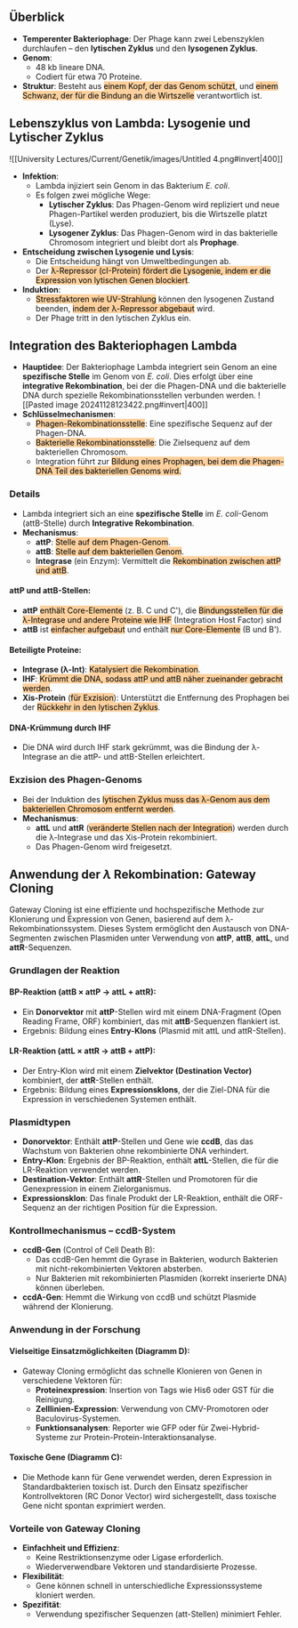 ## Überblick
- **Temperenter Bakteriophage**: Der Phage kann zwei Lebenszyklen durchlaufen – den **lytischen Zyklus** und den **lysogenen Zyklus**.
- **Genom**:
    - 48 kb lineare DNA.
    - Codiert für etwa 70 Proteine.
- **Struktur**: Besteht aus <mark style="background: #FFB86CA6;">einem Kopf, der das Genom schützt</mark>, und <mark style="background: #FFB86CA6;">einem Schwanz, der für die Bindung an die Wirtszelle</mark> verantwortlich ist.
## Lebenszyklus von Lambda: Lysogenie und Lytischer Zyklus
![[University Lectures/Current/Genetik/images/Untitled 4.png#invert|400]]
- **Infektion**:
    - Lambda injiziert sein Genom in das Bakterium _E. coli_.
    - Es folgen zwei mögliche Wege:
        - **Lytischer Zyklus**: Das Phagen-Genom wird repliziert und neue Phagen-Partikel werden produziert, bis die Wirtszelle platzt (Lyse).
        - **Lysogener Zyklus**: Das Phagen-Genom wird in das bakterielle Chromosom integriert und bleibt dort als **Prophage**.
- **Entscheidung zwischen Lysogenie und Lysis**:
    - Die Entscheidung hängt von Umweltbedingungen ab.
    - Der <mark style="background: #FFB86CA6;">λ-Repressor (cI-Protein) fördert die Lysogenie, indem er die Expression von lytischen Genen blockiert</mark>.
- **Induktion**:
    - <mark style="background: #FFB86CA6;">Stressfaktoren wie UV-Strahlung</mark> können den lysogenen Zustand beenden, <mark style="background: #FFB86CA6;">indem der λ-Repressor abgebaut</mark> wird.
    - Der Phage tritt in den lytischen Zyklus ein.

## Integration des Bakteriophagen Lambda
- **Hauptidee**: Der Bakteriophage Lambda integriert sein Genom an eine **spezifische Stelle** im Genom von _E. coli_. Dies erfolgt über eine **integrative Rekombination**, bei der die Phagen-DNA und die bakterielle DNA durch spezielle Rekombinationsstellen verbunden werden.
![[Pasted image 20241128123422.png#invert|400]]
- **Schlüsselmechanismen**:
    - <mark style="background: #FFB86CA6;">Phagen-Rekombinationsstelle</mark>: Eine spezifische Sequenz auf der Phagen-DNA.
    - <mark style="background: #FFB86CA6;">Bakterielle Rekombinationsstelle</mark>: Die Zielsequenz auf dem bakteriellen Chromosom.
    - Integration führt zur <mark style="background: #FFB86CA6;">Bildung eines Prophagen, bei dem die Phagen-DNA Teil des bakteriellen Genoms wird.</mark>
### Details
- Lambda integriert sich an eine **spezifische Stelle** im _E. coli_-Genom (attB-Stelle) durch **Integrative Rekombination**.
- **Mechanismus**:
    - **attP**: <mark style="background: #FFB86CA6;">Stelle auf dem Phagen-Genom</mark>.
    - **attB**: <mark style="background: #FFB86CA6;">Stelle auf dem bakteriellen Genom</mark>.
    - **Integrase** (ein Enzym): Vermittelt die <mark style="background: #FFB86CA6;">Rekombination zwischen attP und attB</mark>.
#### attP und attB-Stellen:
- **attP** <mark style="background: #FFB86CA6;">enthält Core-Elemente</mark> (z. B. C und C'), die <mark style="background: #FFB86CA6;">Bindungsstellen für die λ-Integrase und andere Proteine wie IHF</mark> (Integration Host Factor) sind
- **attB** ist <mark style="background: #FFB86CA6;">einfacher aufgebaut</mark> und enthält <mark style="background: #FFB86CA6;">nur Core-Elemente</mark> (B und B').
#### Beteiligte Proteine:
- **Integrase (λ-Int)**: <mark style="background: #FFB86CA6;">Katalysiert die Rekombination</mark>.
- **IHF**: <mark style="background: #FFB86CA6;">Krümmt die DNA, sodass attP und attB näher zueinander gebracht werden</mark>.
- **Xis-Protein** (<mark style="background: #FFB86CA6;">für Exzision</mark>): Unterstützt die Entfernung des Prophagen bei der <mark style="background: #FFB86CA6;">Rückkehr in den lytischen Zyklus</mark>.
#### DNA-Krümmung durch IHF
   - Die DNA wird durch IHF stark gekrümmt, was die Bindung der λ-Integrase an die attP- und attB-Stellen erleichtert.
### **Exzision des Phagen-Genoms**
- Bei der Induktion des <mark style="background: #FFB86CA6;">lytischen Zyklus muss das λ-Genom aus dem bakteriellen Chromosom entfernt werden</mark>.
- **Mechanismus**:
    - **attL** und **attR** (<mark style="background: #FFB86CA6;">veränderte Stellen nach der Integration</mark>) werden durch die λ-Integrase und das Xis-Protein rekombiniert.
    - Das Phagen-Genom wird freigesetzt.
## Anwendung der $\lambda$ Rekombination: Gateway Cloning
Gateway Cloning ist eine effiziente und hochspezifische Methode zur Klonierung und Expression von Genen, basierend auf dem λ-Rekombinationssystem. Dieses System ermöglicht den Austausch von DNA-Segmenten zwischen Plasmiden unter Verwendung von **attP**, **attB**, **attL**, und **attR**-Sequenzen.
### Grundlagen der Reaktion
#### **BP-Reaktion (attB × attP → attL + attR)**:
- Ein **Donorvektor** mit **attP**-Stellen wird mit einem DNA-Fragment (Open Reading Frame, ORF) kombiniert, das mit **attB**-Sequenzen flankiert ist.
- Ergebnis: Bildung eines **Entry-Klons** (Plasmid mit attL und attR-Stellen).
#### **LR-Reaktion (attL × attR → attB + attP)**:
- Der Entry-Klon wird mit einem **Zielvektor (Destination Vector)** kombiniert, der **attR**-Stellen enthält.
- Ergebnis: Bildung eines **Expressionsklons**, der die Ziel-DNA für die Expression in verschiedenen Systemen enthält.
### Plasmidtypen
- **Donorvektor**: Enthält **attP**-Stellen und Gene wie **ccdB**, das das Wachstum von Bakterien ohne rekombinierte DNA verhindert.
- **Entry-Klon**: Ergebnis der BP-Reaktion, enthält **attL**-Stellen, die für die LR-Reaktion verwendet werden.
- **Destination-Vektor**: Enthält **attR**-Stellen und Promotoren für die Genexpression in einem Zielorganismus.
- **Expressionsklon**: Das finale Produkt der LR-Reaktion, enthält die ORF-Sequenz an der richtigen Position für die Expression.
### **Kontrollmechanismus – ccdB-System**
- **ccdB-Gen** (Control of Cell Death B):
    - Das ccdB-Gen hemmt die Gyrase in Bakterien, wodurch Bakterien mit nicht-rekombinierten Vektoren absterben.
    - Nur Bakterien mit rekombinierten Plasmiden (korrekt inserierte DNA) können überleben.
- **ccdA-Gen**: Hemmt die Wirkung von ccdB und schützt Plasmide während der Klonierung.
### **Anwendung in der Forschung**
#### **Vielseitige Einsatzmöglichkeiten (Diagramm D)**:
- Gateway Cloning ermöglicht das schnelle Klonieren von Genen in verschiedene Vektoren für:
    - **Proteinexpression**: Insertion von Tags wie His6 oder GST für die Reinigung.
    - **Zelllinien-Expression**: Verwendung von CMV-Promotoren oder Baculovirus-Systemen.
    - **Funktionsanalysen**: Reporter wie GFP oder für Zwei-Hybrid-Systeme zur Protein-Protein-Interaktionsanalyse.
#### **Toxische Gene (Diagramm C)**:
- Die Methode kann für Gene verwendet werden, deren Expression in Standardbakterien toxisch ist. Durch den Einsatz spezifischer Kontrollvektoren (RC Donor Vector) wird sichergestellt, dass toxische Gene nicht spontan exprimiert werden.
### **Vorteile von Gateway Cloning**
- **Einfachheit und Effizienz**:
    - Keine Restriktionsenzyme oder Ligase erforderlich.
    - Wiederverwendbare Vektoren und standardisierte Prozesse.
- **Flexibilität**:
    - Gene können schnell in unterschiedliche Expressionssysteme kloniert werden.
- **Spezifität**:
    - Verwendung spezifischer Sequenzen (att-Stellen) minimiert Fehler.